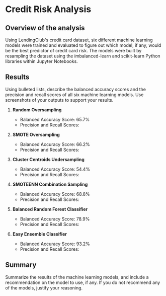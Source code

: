 # Credit Risk Analysis

## Overview of the analysis

Using LendingClub's credit card dataset, six different machine learning models were trained and evaluated to figure out which model, if any, would be the best predictor of credit card risk. The models were built by resampling the dataset using the imbalanced-learn and scikit-learn Python libraries within Jupyter Notebooks.

## Results

Using bulleted lists, describe the balanced accuracy scores and the precision and recall scores of all six machine learning models. Use screenshots of your outputs to support your results.

1. **Random Oversampling**
   - Balanced Accuracy Score: 65.7%
   - Precision and Recall Scores:

2. **SMOTE Oversampling**
   - Balanced Accuracy Score: 66.2%
   - Precision and Recall Scores:

3. **Cluster Centroids Undersampling**
   - Balanced Accuracy Score: 54.4%
   - Precision and Recall Scores:

4. **SMOTEENN Combination Sampling**
   - Balanced Accuracy Score: 68.8%
   - Precision and Recall Scores:

5. **Balanced Random Forest Classifier**
   - Balanced Accuracy Score: 78.9%
   - Precision and Recall Scores:

6. **Easy Ensemble Classifier**
   - Balanced Accuracy Score: 93.2%
   - Precision and Recall Scores:


##  Summary

Summarize the results of the machine learning models, and include a recommendation on the model to use, if any. If you do not recommend any of the models, justify your reasoning.